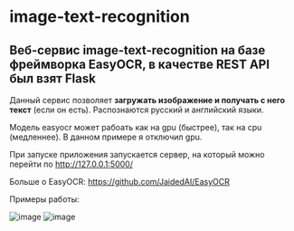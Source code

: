 # image-text-recognition
## Веб-сервис image-text-recognition на базе фреймворка __EasyOCR__, в качестве REST API был взят __Flask__

Данный сервис позволяет __загружать изображение и получать с него текст__ (если он есть). Распознаются русский и английский языки.

Модель easyocr может рабоать как на gpu (быстрее), так на cpu (медленнее). В данном примере я отключил gpu.

При запуске приложения запускается сервер, на который можно перейти по http://127.0.0.1:5000/

Больше о EasyOCR: https://github.com/JaidedAI/EasyOCR

Примеры работы:

![image](https://user-images.githubusercontent.com/55200466/146583429-4532e7e9-dbc2-429f-8a5d-3b5438290fe3.png)
![image](https://user-images.githubusercontent.com/55200466/146581668-bc443ce8-d17c-485b-a272-7e85de3adda8.png)
